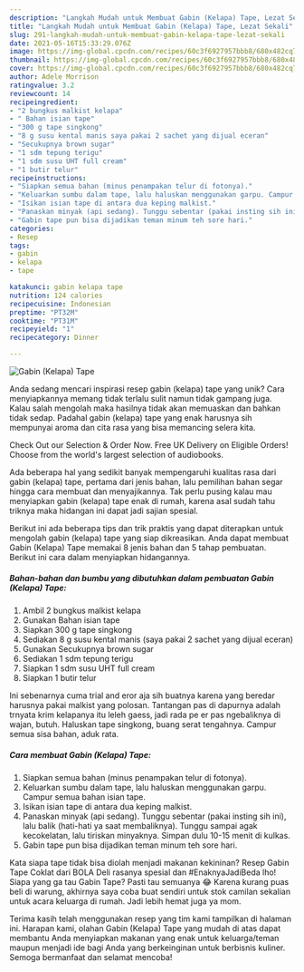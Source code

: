 ```yaml
---
description: "Langkah Mudah untuk Membuat Gabin (Kelapa) Tape, Lezat Sekali"
title: "Langkah Mudah untuk Membuat Gabin (Kelapa) Tape, Lezat Sekali"
slug: 291-langkah-mudah-untuk-membuat-gabin-kelapa-tape-lezat-sekali
date: 2021-05-16T15:33:29.076Z
image: https://img-global.cpcdn.com/recipes/60c3f6927957bbb8/680x482cq70/gabin-kelapa-tape-foto-resep-utama.jpg
thumbnail: https://img-global.cpcdn.com/recipes/60c3f6927957bbb8/680x482cq70/gabin-kelapa-tape-foto-resep-utama.jpg
cover: https://img-global.cpcdn.com/recipes/60c3f6927957bbb8/680x482cq70/gabin-kelapa-tape-foto-resep-utama.jpg
author: Adele Morrison
ratingvalue: 3.2
reviewcount: 14
recipeingredient:
- "2 bungkus malkist kelapa"
- " Bahan isian tape"
- "300 g tape singkong"
- "8 g susu kental manis saya pakai 2 sachet yang dijual eceran"
- "Secukupnya brown sugar"
- "1 sdm tepung terigu"
- "1 sdm susu UHT full cream"
- "1 butir telur"
recipeinstructions:
- "Siapkan semua bahan (minus penampakan telur di fotonya)."
- "Keluarkan sumbu dalam tape, lalu haluskan menggunakan garpu. Campur semua bahan isian tape."
- "Isikan isian tape di antara dua keping malkist."
- "Panaskan minyak (api sedang). Tunggu sebentar (pakai insting sih ini), lalu balik (hati-hati ya saat membaliknya). Tunggu sampai agak kecokelatan, lalu tiriskan minyaknya. Simpan dulu 10-15 menit di kulkas."
- "Gabin tape pun bisa dijadikan teman minum teh sore hari."
categories:
- Resep
tags:
- gabin
- kelapa
- tape

katakunci: gabin kelapa tape 
nutrition: 124 calories
recipecuisine: Indonesian
preptime: "PT32M"
cooktime: "PT31M"
recipeyield: "1"
recipecategory: Dinner

---
```



![Gabin (Kelapa) Tape](https://img-global.cpcdn.com/recipes/60c3f6927957bbb8/680x482cq70/gabin-kelapa-tape-foto-resep-utama.jpg)

Anda sedang mencari inspirasi resep gabin (kelapa) tape yang unik? Cara menyiapkannya memang tidak terlalu sulit namun tidak gampang juga. Kalau salah mengolah maka hasilnya tidak akan memuaskan dan bahkan tidak sedap. Padahal gabin (kelapa) tape yang enak harusnya sih mempunyai aroma dan cita rasa yang bisa memancing selera kita.

Check Out our Selection &amp; Order Now. Free UK Delivery on Eligible Orders! Choose from the world&#39;s largest selection of audiobooks.

Ada beberapa hal yang sedikit banyak mempengaruhi kualitas rasa dari gabin (kelapa) tape, pertama dari jenis bahan, lalu pemilihan bahan segar hingga cara membuat dan menyajikannya. Tak perlu pusing kalau mau menyiapkan gabin (kelapa) tape enak di rumah, karena asal sudah tahu triknya maka hidangan ini dapat jadi sajian spesial.


Berikut ini ada beberapa tips dan trik praktis yang dapat diterapkan untuk mengolah gabin (kelapa) tape yang siap dikreasikan. Anda dapat membuat Gabin (Kelapa) Tape memakai 8 jenis bahan dan 5 tahap pembuatan. Berikut ini cara dalam menyiapkan hidangannya.

<!--inarticleads1-->

##### Bahan-bahan dan bumbu yang dibutuhkan dalam pembuatan Gabin (Kelapa) Tape:

1. Ambil 2 bungkus malkist kelapa
1. Gunakan  Bahan isian tape
1. Siapkan 300 g tape singkong
1. Sediakan 8 g susu kental manis (saya pakai 2 sachet yang dijual eceran)
1. Gunakan Secukupnya brown sugar
1. Sediakan 1 sdm tepung terigu
1. Siapkan 1 sdm susu UHT full cream
1. Siapkan 1 butir telur


Ini sebenarnya cuma trial and eror aja sih buatnya karena yang beredar harusnya pakai malkist yang polosan. Tantangan pas di dapurnya adalah trnyata krim kelapanya itu leleh gaess, jadi rada pe er pas ngebaliknya di wajan, butuh. Haluskan tape singkong, buang serat tengahnya. Campur semua sisa bahan, aduk rata. 

<!--inarticleads2-->

##### Cara membuat Gabin (Kelapa) Tape:

1. Siapkan semua bahan (minus penampakan telur di fotonya).
1. Keluarkan sumbu dalam tape, lalu haluskan menggunakan garpu. Campur semua bahan isian tape.
1. Isikan isian tape di antara dua keping malkist.
1. Panaskan minyak (api sedang). Tunggu sebentar (pakai insting sih ini), lalu balik (hati-hati ya saat membaliknya). Tunggu sampai agak kecokelatan, lalu tiriskan minyaknya. Simpan dulu 10-15 menit di kulkas.
1. Gabin tape pun bisa dijadikan teman minum teh sore hari.


Kata siapa tape tidak bisa diolah menjadi makanan kekininan? Resep Gabin Tape Coklat dari BOLA Deli rasanya spesial dan #EnaknyaJadiBeda lho! Siapa yang ga tau Gabin Tape? Pasti tau semuanya 😂 Karena kurang puas beli di warung, akhirnya saya coba buat sendiri untuk stok camilan sekalian untuk acara keluarga di rumah. Jadi lebih hemat juga ya mom. 

Terima kasih telah menggunakan resep yang tim kami tampilkan di halaman ini. Harapan kami, olahan Gabin (Kelapa) Tape yang mudah di atas dapat membantu Anda menyiapkan makanan yang enak untuk keluarga/teman maupun menjadi ide bagi Anda yang berkeinginan untuk berbisnis kuliner. Semoga bermanfaat dan selamat mencoba!
